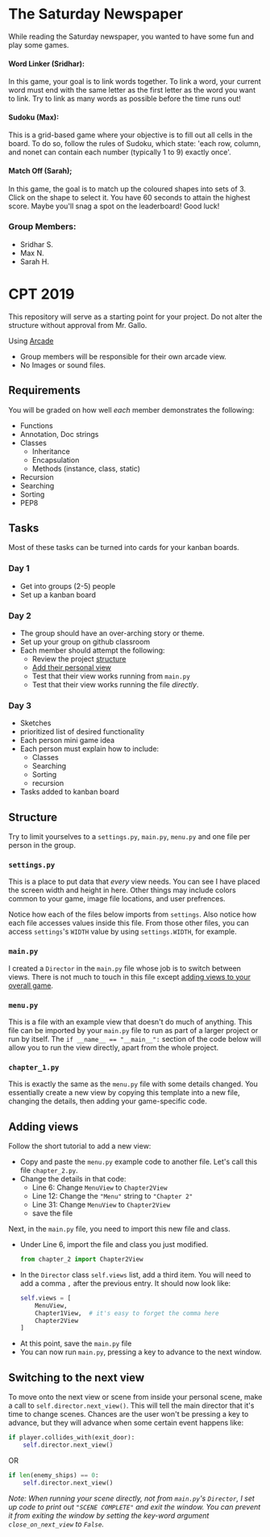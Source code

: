 # The Saturday Newspaper

While reading the Saturday newspaper, you wanted to have some fun and play some games.


#### Word Linker (Sridhar):
In this game, your goal is to link words together.
To link a word, your current word must end with the same letter as the first letter as the word you want to link.
Try to link as many words as possible before the time runs out!

#### Sudoku (Max):
This is a grid-based game where your objective is to fill out all cells in the board. To do so, follow the rules of Sudoku, which state: 'each row, column, and nonet can contain each number (typically 1 to 9) exactly once'.

#### Match Off (Sarah);
In this game, the goal is to match up the coloured shapes into sets of 3.
Click on the shape to select it. 
You have 60 seconds to attain the highest score.
Maybe you'll snag a spot on the leaderboard! 
Good luck!



### Group Members:
- Sridhar S.
- Max N.
- Sarah H.


# CPT 2019
This repository will serve as a starting point for your project. Do not alter the structure without approval from Mr. Gallo.

Using [Arcade](https://arcade.academy)
- Group members will be responsible for their own arcade view.
- No Images or sound files.

## Requirements
You will be graded on how well *each* member demonstrates the following:
- Functions
- Annotation, Doc strings
- Classes
    - Inheritance
    - Encapsulation
    - Methods (instance, class, static)
- Recursion
- Searching
- Sorting
- PEP8


## Tasks
Most of these tasks can be turned into cards for your kanban boards.

### Day 1
- Get into groups (2-5) people
- Set up a kanban board

### Day 2
- The group should have an over-arching story or theme.
- Set up your group on github classroom
- Each member should attempt the following:
    - Review the project [structure](#structure)
    - [Add their personal view](#adding-views)
    - Test that their view works running from `main.py`
    - Test that their view works running the file *directly*.

### Day 3
- Sketches
- prioritized list of desired functionality
- Each person mini game idea
- Each person must explain how to include:
    - Classes
    - Searching
    - Sorting
    - recursion
- Tasks added to kanban board

## Structure
Try to limit yourselves to a `settings.py`, `main.py`, `menu.py` and one file per person in the group.

### `settings.py`
This is a place to put data that *every* view needs. You can see I have placed the screen width and height in here. Other things may include colors common to your game, image file locations, and user prefrences.

Notice how each of the files below imports from `settings`. Also notice how each file accesses values inside this file. From those other files, you can access `settings`'s `WIDTH` value by using `settings.WIDTH`, for example.

### `main.py`
I created a `Director` in the `main.py` file whose job is to switch between views. There is not much to touch in this file except [adding views to your overall game](#adding-views).

### `menu.py`
This is a file with an example view that doesn't do much of anything. This file can be imported by your `main.py` file to run as part of a larger project or run by itself. The `if __name__ == "__main__":` section of the code below will allow you to run the view directly, apart from the whole project.

### `chapter_1.py`
This is exactly the same as the `menu.py` file with some details changed. You essentially create a new view by copying this template into a new file, changing the details, then adding your game-specific code.


## Adding views
Follow the short tutorial to add a new view:
- Copy and paste the `menu.py` example code to another file. Let's call this file `chapter_2.py`.
- Change the details in that code:
    - Line 6: Change `MenuView` to `Chapter2View`
    - Line 12: Change the `"Menu"` string to `"Chapter 2"`
    - Line 31: Change `MenuView` to `Chapter2View`
    - save the file

Next, in the `main.py` file, you need to import this new file and class.

- Under Line 6, import the file and class you just modified.
    ```python
    from chapter_2 import Chapter2View
    ```
- In the `Director` class `self.views` list, add a third item.
You will need to add a comma `,` after the previous entry. It should now look like:
    ```python
    self.views = [
        MenuView,
        Chapter1View,  # it's easy to forget the comma here
        Chapter2View
    ]
    ```
- At this point, save the `main.py` file
- You can now run `main.py`, pressing a key to advance to the next window.

## Switching to the next view
To move onto the next view or scene from inside your personal scene, make a call to `self.director.next_view()`. This will tell the main director that it's time to change scenes. Chances are the user won't be pressing a key to advance, but they will advance when some certain event happens like:

```python
if player.collides_with(exit_door):
    self.director.next_view()
```

OR
```python
if len(enemy_ships) == 0:
    self.director.next_view()
```

*Note: When running your scene directly, not from `main.py`'s `Director`, I set up code to print out `"SCENE COMPLETE"` and exit
the window. You can prevent it from exiting the window by setting the key-word argument `close_on_next_view` to `False`.*
